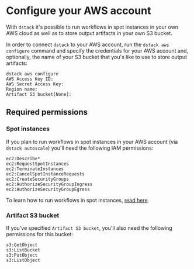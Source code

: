 # Configure your AWS account

With `dstack` it's possible to run workflows in spot instances in your own AWS cloud as well as to store output 
artifacts in your own S3 bucket.

In order to connect `dstack` to your AWS account, run the `dstack aws configure` command and specify the credentials 
for your AWS account and, optionally, the name of your S3 bucket that you's like to use to store output artifacts:

```
dstack aws configure
AWS Access Key ID:  
AWS Secret Access Key: 
Region name:
Artifact S3 bucket[None]: 
```

## Required permissions

### Spot instances

If you plan to run workflows in spot instances in your AWS account (via `dstack autoscale`) you'll need the 
following IAM permissions:

```
ec2:Describe*
ec2:RequestSpotInstances
ec2:TerminateInstances
ec2:CancelSpotInstanceRequests
ec2:CreateSecurityGroups
ec2:AuthorizeSecurityGroupIngress
ec2:AuthorizeSecurityGroupEgress
```

To learn how to run workflows in spot instances, [read here](spot-instances.md).

### Artifact S3 bucket

If you've specified `Artifact S3 bucket`, you'll also need the following permissions for this bucket:

```
s3:GetObject
s3:ListBucket
s3:PutObject
s3:ListObject
```
